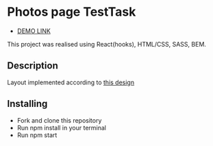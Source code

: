 # Photos page TestTask

- [DEMO LINK](https://obashmakov.github.io/test-task-03-12-20/)

This project was realised using React(hooks), HTML/CSS, SASS, BEM.

## Description

Layout implemented according to [this design](https://www.figma.com/file/XL61kmoN8UwjMWXYEgeDBJ/Test-task?node-id=0%3A3)

## Installing

- Fork and clone this repository
- Run npm install in your terminal
- Run npm start
